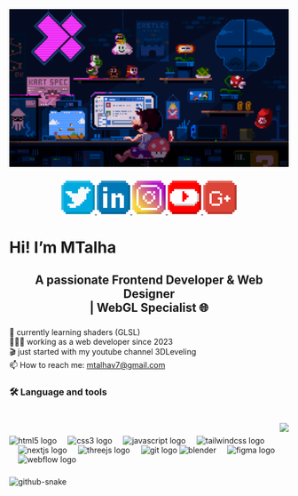 <div align="center">
  <img  width="100%" height="60%" src="mario-coding.gif"  />
</div>

###

<p align="center">
  <a href="https://twitter.com/@CoderTalhaa" target="_blank" rel="noopener noreferrer">
    <img src="px.png" width="60" height="60" alt="twitter logo">
  </a>
  <a href="https://www.linkedin.com/in/talha-83984xb/" target="_blank" rel="noopener noreferrer">
    <img src="linkedin.png" width="60" height="60" alt="linkedin logo">
  </a>
  <a href="https://www.instagram.com/talhadev7" target="_blank" rel="noopener noreferrer">
    <img src="pi.png" width="60" height="60" alt="instagram logo">
  </a>
  <a href="https://www.youtube.com/@7xhub" target="_blank" rel="noopener noreferrer">
    <img src="py.png" width="60" height="60" alt="youtube logo">
  </a>
  <a href="mailto:mtalhav7@gmail.com" target="_blank" rel="noopener noreferrer">
    <img src="google.png" width="60" height="60" alt="gmail logo">
  </a>
</p>




###

<h1 align="left">Hi! I’m <span font="">M</span>Talha</h1>

###

<h2 align="center">A passionate Frontend Developer & Web Designer <br>| WebGL Specialist 🌐</h2>

###

<p align="left">🚀 currently learning shaders (GLSL)<br>👨🏼‍💻 working as a web developer since 2023<br>🎬 just started with my youtube channel 3DLeveling<br>📫 How to reach me: <a href="mailto:mtalhav7@gmail.com">mtalhav7@gmail.com</a>
</p>

###

<h3 align="left">🛠 Language and tools</h3>

###

<br clear="both">

<img align="right" height="150" src="https://media2.giphy.com/media/v1.Y2lkPTc5MGI3NjExcTFxcW9uazltdDB3eTV5dm04NjE5bjVidWgzczRhdWt6bnM4aWM3ayZlcD12MV9pbnRlcm5hbF9naWZfYnlfaWQmY3Q9Zw/RbDKaczqWovIugyJmW/giphy.gif"  />

###

<div align="left">
  <img src="https://cdn.simpleicons.org/html5/E34F26" height="40" alt="html5 logo"  />
  <img width="12" />
  <img src="https://cdn.simpleicons.org/css3/1572B6" height="40" alt="css3 logo"  />
  <img width="12" />
  <img src="https://cdn.simpleicons.org/javascript/F7DF1E" height="40" alt="javascript logo"  />
  <img width="12" />
  <img src="https://cdn.simpleicons.org/tailwindcss/06B6D4" height="40" alt="tailwindcss logo"  />
  <img width="12" />
  <img width="12" />
  <img src="https://cdn.simpleicons.org/nextdotjs/000000" height="40" alt="nextjs logo"  />
  <img width="12" />
  <img src="https://cdn.simpleicons.org/threedotjs/000000" height="40" alt="threejs logo"  />
  <img width="12" />
  <img src="https://cdn.simpleicons.org/git/F05032" height="40" alt="git logo"  />
  <img src="https://download.blender.org/branding/community/blender_community_badge_white.svg" alt="blender" width="42" height="42" />
  <img width="12" />
  <img src="https://cdn.simpleicons.org/figma/F24E1E" height="40" alt="figma logo"  />
  <img width="12" />
  <img src="https://cdn.simpleicons.org/webflow/4353FF" height="40" alt="webflow logo"  />
</div>

###

<picture>
  <source media="(prefers-color-scheme: dark)" srcset="https://raw.githubusercontent.com/tobiasmeyhoefer/tobiasmeyhoefer/output/github-snake-dark.svg" />
  <source media="(prefers-color-scheme: light)" srcset="https://raw.githubusercontent.com/tobiasmeyhoefer/tobiasmeyhoefer/output/github-snake.svg" />
  <img alt="github-snake" src="https://raw.githubusercontent.com/tobiasmeyhoefer/tobiasmeyhoefer/output/github-snake.svg" />
</picture>
